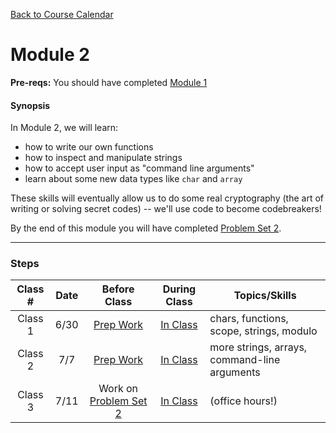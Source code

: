 [Back to Course Calendar](../../..)
# Module 2

**Pre-reqs:** You should have completed [Module 1](../module1)

#### Synopsis

In Module 2, we will learn:
* how to write our own functions
* how to inspect and manipulate strings
* how to accept user input as "command line arguments"
* learn about some new data types like `char` and `array`

These skills will eventually allow us to do some real cryptography (the art of writing or solving secret codes) -- we'll use code to become codebreakers!

By the end of this module you will have completed [Problem Set 2](./materials/problem-set).

***

### Steps

Class # | Date | Before Class | During Class | Topics/Skills
:--------:|:---:|:------------:|:------------:|-----------------------|
Class 1 | 6/30 | [Prep Work](./materials/class1-prep) | [In Class](./materials/class1) | chars, functions, scope, strings, modulo|
Class 2 | 7/7 | [Prep Work](./materials/class2-prep) | [In Class](./materials/class2) | more strings, arrays, command-line arguments |
Class 3 | 7/11 | Work on [Problem Set 2](./materials/problem-set) | [In Class](./materials/class3) | (office hours!)|
